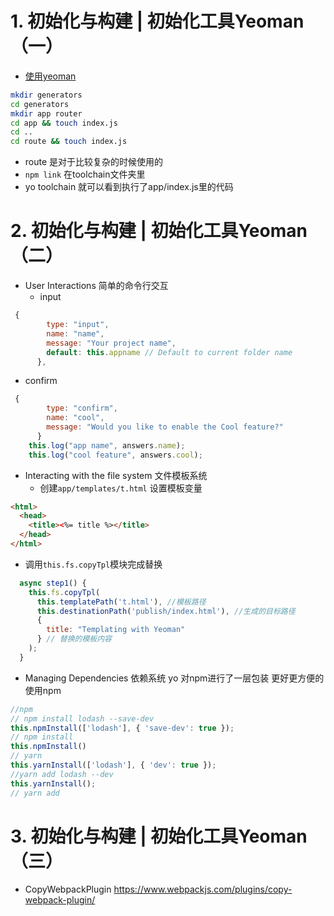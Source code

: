 # 1. 初始化与构建 | 初始化工具Yeoman（一）
* [使用yeoman](https://yeoman.io/authoring/index.html)
```bash
mkdir generators 
cd generators
mkdir app router
cd app && touch index.js
cd ..
cd route && touch index.js
```
- route 是对于比较复杂的时候使用的
- `npm link` 在toolchain文件夹里
- yo toolchain 就可以看到执行了app/index.js里的代码

# 2. 初始化与构建 | 初始化工具Yeoman（二）
- User Interactions 简单的命令行交互 
  - input
```js
 {
        type: "input",
        name: "name",
        message: "Your project name",
        default: this.appname // Default to current folder name
      },
```
  - confirm 
```js
 {
        type: "confirm",
        name: "cool",
        message: "Would you like to enable the Cool feature?"
      }
    this.log("app name", answers.name);
    this.log("cool feature", answers.cool);
```
- Interacting with the file system 文件模板系统 
  - 创建`app/templates/t.html` 设置模板变量
```html
<html>
  <head>
    <title><%= title %></title>
  </head>
</html>
```
  - 调用`this.fs.copyTpl`模块完成替换 
```js
  async step1() {
    this.fs.copyTpl(
      this.templatePath('t.html'), //模板路径
      this.destinationPath('publish/index.html'), //生成的目标路径
      {
        title: "Templating with Yeoman"
      } // 替换的模板内容
    );
  }
```
- Managing Dependencies 依赖系统 
yo 对npm进行了一层包装 更好更方便的使用npm
```js
//npm
// npm install lodash --save-dev
this.npmInstall(['lodash'], { 'save-dev': true });
// npm install
this.npmInstall()
// yarn
this.yarnInstall(['lodash'], { 'dev': true });
//yarn add lodash --dev
this.yarnInstall();
// yarn add
```
# 3. 初始化与构建 | 初始化工具Yeoman（三）

- CopyWebpackPlugin
https://www.webpackjs.com/plugins/copy-webpack-plugin/